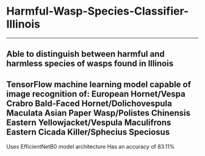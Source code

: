 # Harmful-Wasp-Species-Classifier-Illinois
-------------------
Able to distinguish between harmful and harmless species of wasps found in Illinois
-------------------
TensorFlow machine learning model capable of image recognition of:
European Hornet/Vespa Crabro
Bald-Faced Hornet/Dolichovespula Maculata
Asian Paper Wasp/Polistes Chinensis
Eastern Yellowjacket/Vespula Maculifrons
Eastern Cicada Killer/Sphecius Speciosus
-------------------
Uses EfficientNetB0 model architecture
Has an accuracy of 83.11%
